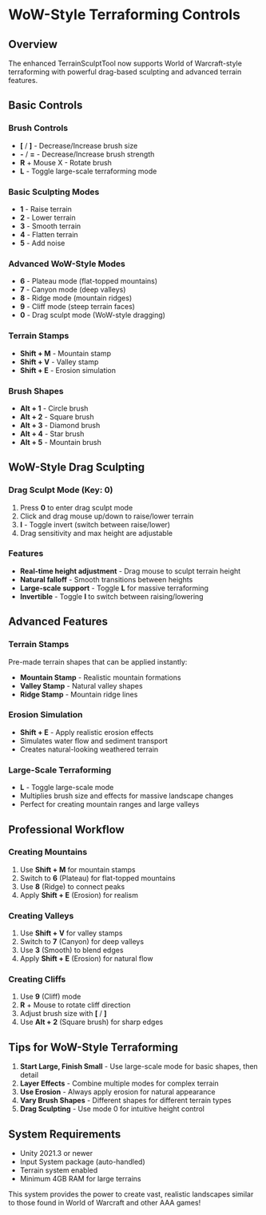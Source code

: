 # WoW-Style Terraforming Controls

## Overview
The enhanced TerrainSculptTool now supports World of Warcraft-style terraforming with powerful drag-based sculpting and advanced terrain features.

## Basic Controls

### Brush Controls
- **[** / **]** - Decrease/Increase brush size
- **-** / **=** - Decrease/Increase brush strength
- **R** + Mouse X - Rotate brush
- **L** - Toggle large-scale terraforming mode

### Basic Sculpting Modes
- **1** - Raise terrain
- **2** - Lower terrain
- **3** - Smooth terrain
- **4** - Flatten terrain
- **5** - Add noise

### Advanced WoW-Style Modes
- **6** - Plateau mode (flat-topped mountains)
- **7** - Canyon mode (deep valleys)
- **8** - Ridge mode (mountain ridges)
- **9** - Cliff mode (steep terrain faces)
- **0** - Drag sculpt mode (WoW-style dragging)

### Terrain Stamps
- **Shift + M** - Mountain stamp
- **Shift + V** - Valley stamp
- **Shift + E** - Erosion simulation

### Brush Shapes
- **Alt + 1** - Circle brush
- **Alt + 2** - Square brush
- **Alt + 3** - Diamond brush
- **Alt + 4** - Star brush
- **Alt + 5** - Mountain brush

## WoW-Style Drag Sculpting

### Drag Sculpt Mode (Key: 0)
1. Press **0** to enter drag sculpt mode
2. Click and drag mouse up/down to raise/lower terrain
3. **I** - Toggle invert (switch between raise/lower)
4. Drag sensitivity and max height are adjustable

### Features
- **Real-time height adjustment** - Drag mouse to sculpt terrain height
- **Natural falloff** - Smooth transitions between heights
- **Large-scale support** - Toggle **L** for massive terraforming
- **Invertible** - Toggle **I** to switch between raising/lowering

## Advanced Features

### Terrain Stamps
Pre-made terrain shapes that can be applied instantly:
- **Mountain Stamp** - Realistic mountain formations
- **Valley Stamp** - Natural valley shapes
- **Ridge Stamp** - Mountain ridge lines

### Erosion Simulation
- **Shift + E** - Apply realistic erosion effects
- Simulates water flow and sediment transport
- Creates natural-looking weathered terrain

### Large-Scale Terraforming
- **L** - Toggle large-scale mode
- Multiplies brush size and effects for massive landscape changes
- Perfect for creating mountain ranges and large valleys

## Professional Workflow

### Creating Mountains
1. Use **Shift + M** for mountain stamps
2. Switch to **6** (Plateau) for flat-topped mountains
3. Use **8** (Ridge) to connect peaks
4. Apply **Shift + E** (Erosion) for realism

### Creating Valleys
1. Use **Shift + V** for valley stamps
2. Switch to **7** (Canyon) for deep valleys
3. Use **3** (Smooth) to blend edges
4. Apply **Shift + E** (Erosion) for natural flow

### Creating Cliffs
1. Use **9** (Cliff) mode
2. **R** + Mouse to rotate cliff direction
3. Adjust brush size with **[** / **]**
4. Use **Alt + 2** (Square brush) for sharp edges

## Tips for WoW-Style Terraforming

1. **Start Large, Finish Small** - Use large-scale mode for basic shapes, then detail
2. **Layer Effects** - Combine multiple modes for complex terrain
3. **Use Erosion** - Always apply erosion for natural appearance
4. **Vary Brush Shapes** - Different shapes for different terrain types
5. **Drag Sculpting** - Use mode 0 for intuitive height control

## System Requirements
- Unity 2021.3 or newer
- Input System package (auto-handled)
- Terrain system enabled
- Minimum 4GB RAM for large terrains

This system provides the power to create vast, realistic landscapes similar to those found in World of Warcraft and other AAA games!